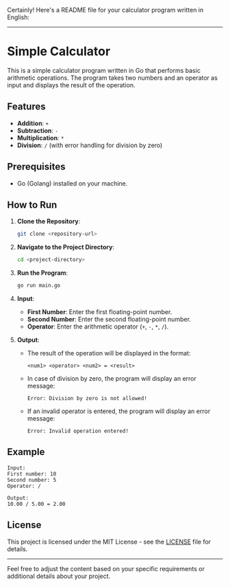 Certainly! Here's a README file for your calculator program written in English:

---

# Simple Calculator

This is a simple calculator program written in Go that performs basic arithmetic operations. The program takes two numbers and an operator as input and displays the result of the operation.

## Features

- **Addition**: `+`
- **Subtraction**: `-`
- **Multiplication**: `*`
- **Division**: `/` (with error handling for division by zero)

## Prerequisites

- Go (Golang) installed on your machine.

## How to Run

1. **Clone the Repository**:
   ```bash
   git clone <repository-url>
   ```

2. **Navigate to the Project Directory**:
   ```bash
   cd <project-directory>
   ```

3. **Run the Program**:
   ```bash
   go run main.go
   ```

4. **Input**:
   - **First Number**: Enter the first floating-point number.
   - **Second Number**: Enter the second floating-point number.
   - **Operator**: Enter the arithmetic operator (`+`, `-`, `*`, `/`).

5. **Output**:
   - The result of the operation will be displayed in the format:
     ```
     <num1> <operator> <num2> = <result>
     ```

   - In case of division by zero, the program will display an error message:
     ```
     Error: Division by zero is not allowed!
     ```

   - If an invalid operator is entered, the program will display an error message:
     ```
     Error: Invalid operation entered!
     ```

## Example

```
Input:
First number: 10
Second number: 5
Operator: /

Output:
10.00 / 5.00 = 2.00
```

## License

This project is licensed under the MIT License - see the [LICENSE](LICENSE) file for details.

---

Feel free to adjust the content based on your specific requirements or additional details about your project.
